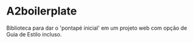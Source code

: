 A2boilerplate
=============

Biblioteca para dar o 'pontapé inicial' em um projeto web com opção de Guia de Estilo incluso.
